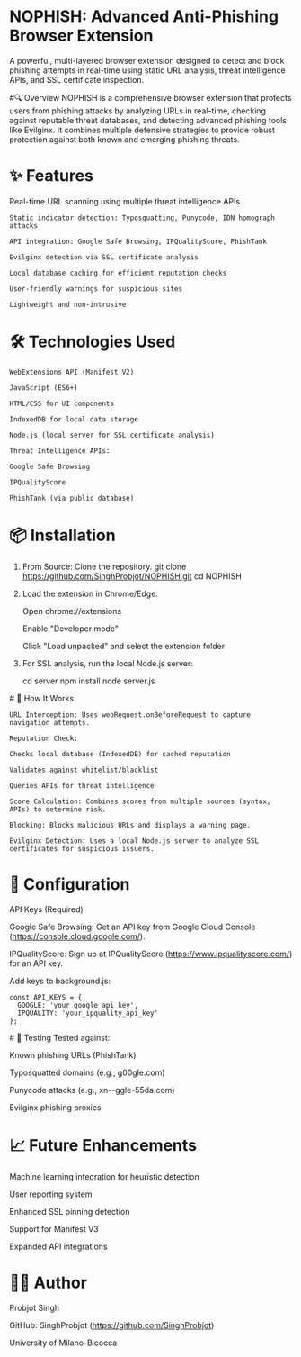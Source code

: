 # NOPHISH: Advanced Anti-Phishing Browser Extension

A powerful, multi-layered browser extension designed to detect and block phishing attempts in real-time using static URL analysis, threat intelligence APIs, and SSL certificate inspection.

#🔍 Overview
NOPHISH is a comprehensive browser extension that protects users from phishing attacks by analyzing URLs in real-time, checking against reputable threat databases, and detecting advanced phishing tools like Evilginx. It combines multiple defensive strategies to provide robust protection against both known and emerging phishing threats.

# ✨ Features

Real-time URL scanning using multiple threat intelligence APIs
    
    Static indicator detection: Typosquatting, Punycode, IDN homograph attacks
    
    API integration: Google Safe Browsing, IPQualityScore, PhishTank
    
    Evilginx detection via SSL certificate analysis
    
    Local database caching for efficient reputation checks
    
    User-friendly warnings for suspicious sites
    
    Lightweight and non-intrusive

# 🛠️ Technologies Used

    WebExtensions API (Manifest V2)
    
    JavaScript (ES6+)
    
    HTML/CSS for UI components
    
    IndexedDB for local data storage
    
    Node.js (local server for SSL certificate analysis)
    
    Threat Intelligence APIs:
    
    Google Safe Browsing
    
    IPQualityScore
    
    PhishTank (via public database)

# 📦 Installation

1. From Source:
Clone the repository.
    git clone https://github.com/SinghProbjot/NOPHISH.git
    cd NOPHISH
2. Load the extension in Chrome/Edge:

    Open chrome://extensions
    
    Enable "Developer mode"
    
    Click "Load unpacked" and select the extension folder

3. For SSL analysis, run the local Node.js server:

    cd server
    npm install
    node server.js


# 🚀 How It Works

    URL Interception: Uses webRequest.onBeforeRequest to capture navigation attempts.
    
    Reputation Check:
    
    Checks local database (IndexedDB) for cached reputation
    
    Validates against whitelist/blacklist
    
    Queries APIs for threat intelligence
    
    Score Calculation: Combines scores from multiple sources (syntax, APIs) to determine risk.
    
    Blocking: Blocks malicious URLs and displays a warning page.
    
    Evilginx Detection: Uses a local Node.js server to analyze SSL certificates for suspicious issuers.
# 🔧 Configuration

API Keys (Required)

Google Safe Browsing: Get an API key from Google Cloud Console (https://console.cloud.google.com/).

IPQualityScore: Sign up at IPQualityScore (https://www.ipqualityscore.com/) for an API key.

Add keys to background.js:
    
    const API_KEYS = {
      GOOGLE: 'your_google_api_key',
      IPQUALITY: 'your_ipquality_api_key'
    };
# 🧪 Testing
Tested against:

Known phishing URLs (PhishTank)

Typosquatted domains (e.g., g00gle.com)

Punycode attacks (e.g., xn--ggle-55da.com)

Evilginx phishing proxies

# 📈 Future Enhancements

Machine learning integration for heuristic detection

User reporting system

Enhanced SSL pinning detection

Support for Manifest V3

Expanded API integrations

# 👨‍💻 Author
Probjot Singh

GitHub: SinghProbjot (https://github.com/SinghProbjot)

University of Milano-Bicocca

